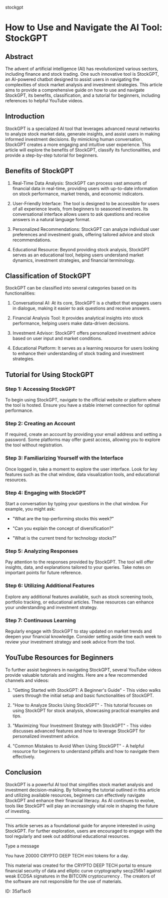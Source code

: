stockgpt
# How to Use and Navigate the AI Tool: StockGPT



## Abstract



The advent of artificial intelligence (AI) has revolutionized various sectors, including finance and stock trading. One such innovative tool is StockGPT, an AI-powered chatbot designed to assist users in navigating the complexities of stock market analysis and investment strategies. This article aims to provide a comprehensive guide on how to use and navigate StockGPT, its benefits, classification, and a tutorial for beginners, including references to helpful YouTube videos.



## Introduction



StockGPT is a specialized AI tool that leverages advanced neural networks to analyze stock market data, generate insights, and assist users in making informed investment decisions. By mimicking human conversation, StockGPT creates a more engaging and intuitive user experience. This article will explore the benefits of StockGPT, classify its functionalities, and provide a step-by-step tutorial for beginners.



## Benefits of StockGPT



1. Real-Time Data Analysis: StockGPT can process vast amounts of financial data in real-time, providing users with up-to-date information on stock performance, market trends, and economic indicators.



2. User-Friendly Interface: The tool is designed to be accessible for users of all experience levels, from beginners to seasoned investors. Its conversational interface allows users to ask questions and receive answers in a natural language format.



3. Personalized Recommendations: StockGPT can analyze individual user preferences and investment goals, offering tailored advice and stock recommendations.



4. Educational Resource: Beyond providing stock analysis, StockGPT serves as an educational tool, helping users understand market dynamics, investment strategies, and financial terminology.



## Classification of StockGPT



StockGPT can be classified into several categories based on its functionalities:



1. Conversational AI: At its core, StockGPT is a chatbot that engages users in dialogue, making it easier to ask questions and receive answers.



2. Financial Analysis Tool: It provides analytical insights into stock performance, helping users make data-driven decisions.



3. Investment Advisor: StockGPT offers personalized investment advice based on user input and market conditions.



4. Educational Platform: It serves as a learning resource for users looking to enhance their understanding of stock trading and investment strategies.



## Tutorial for Using StockGPT



### Step 1: Accessing StockGPT



To begin using StockGPT, navigate to the official website or platform where the tool is hosted. Ensure you have a stable internet connection for optimal performance.



### Step 2: Creating an Account



If required, create an account by providing your email address and setting a password. Some platforms may offer guest access, allowing you to explore the tool without registration.



### Step 3: Familiarizing Yourself with the Interface



Once logged in, take a moment to explore the user interface. Look for key features such as the chat window, data visualization tools, and educational resources.



### Step 4: Engaging with StockGPT



Start a conversation by typing your questions in the chat window. For example, you might ask:



- "What are the top-performing stocks this week?"

- "Can you explain the concept of diversification?"

- "What is the current trend for technology stocks?"



### Step 5: Analyzing Responses



Pay attention to the responses provided by StockGPT. The tool will offer insights, data, and explanations tailored to your queries. Take notes on important points for future reference.



### Step 6: Utilizing Additional Features



Explore any additional features available, such as stock screening tools, portfolio tracking, or educational articles. These resources can enhance your understanding and investment strategy.



### Step 7: Continuous Learning



Regularly engage with StockGPT to stay updated on market trends and deepen your financial knowledge. Consider setting aside time each week to review your investment strategy and seek advice from the tool.



## YouTube Resources for Beginners



To further assist beginners in navigating StockGPT, several YouTube videos provide valuable tutorials and insights. Here are a few recommended channels and videos:



1. "Getting Started with StockGPT: A Beginner's Guide" - This video walks users through the initial setup and basic functionalities of StockGPT.



2. "How to Analyze Stocks Using StockGPT" - This tutorial focuses on using StockGPT for stock analysis, showcasing practical examples and tips.



3. "Maximizing Your Investment Strategy with StockGPT" - This video discusses advanced features and how to leverage StockGPT for personalized investment advice.



4. "Common Mistakes to Avoid When Using StockGPT" - A helpful resource for beginners to understand pitfalls and how to navigate them effectively.



## Conclusion



StockGPT is a powerful AI tool that simplifies stock market analysis and investment decision-making. By following the tutorial outlined in this article and utilizing available resources, beginners can effectively navigate StockGPT and enhance their financial literacy. As AI continues to evolve, tools like StockGPT will play an increasingly vital role in shaping the future of investing.



---



This article serves as a foundational guide for anyone interested in using StockGPT. For further exploration, users are encouraged to engage with the tool regularly and seek out additional educational resources.



Type a message

You have 20000 CRYPTO DEEP TECH mini tokens for a day.


This material was created for the  CRYPTO DEEP TECH portal  to ensure financial security of data and elliptic curve cryptography  secp256k1 against weak ECDSA  signatures   in the  BITCOIN cryptocurrency . The creators of the software are not responsible for the use of materials.

 ID: 35af1ac6
